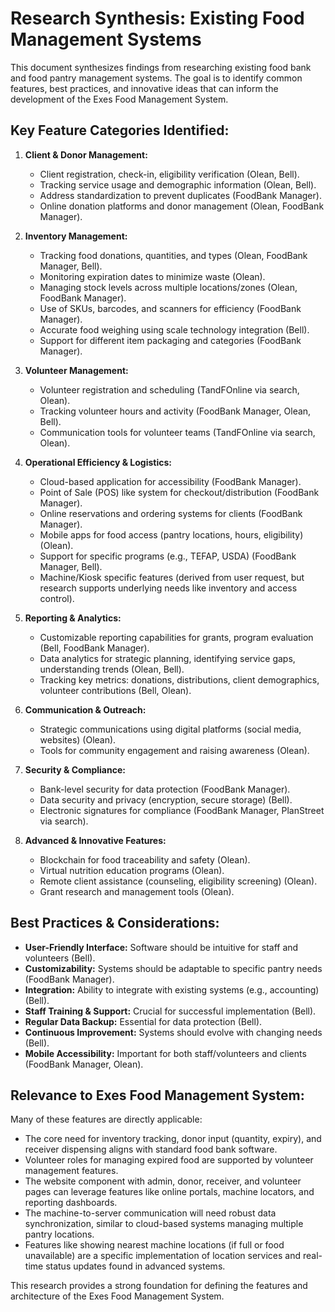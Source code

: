 # Research Synthesis: Existing Food Management Systems

This document synthesizes findings from researching existing food bank and food pantry management systems. The goal is to identify common features, best practices, and innovative ideas that can inform the development of the Exes Food Management System.

## Key Feature Categories Identified:

1.  **Client & Donor Management:**
    *   Client registration, check-in, eligibility verification (Olean, Bell).
    *   Tracking service usage and demographic information (Olean, Bell).
    *   Address standardization to prevent duplicates (FoodBank Manager).
    *   Online donation platforms and donor management (Olean, FoodBank Manager).

2.  **Inventory Management:**
    *   Tracking food donations, quantities, and types (Olean, FoodBank Manager, Bell).
    *   Monitoring expiration dates to minimize waste (Olean).
    *   Managing stock levels across multiple locations/zones (Olean, FoodBank Manager).
    *   Use of SKUs, barcodes, and scanners for efficiency (FoodBank Manager).
    *   Accurate food weighing using scale technology integration (Bell).
    *   Support for different item packaging and categories (FoodBank Manager).

3.  **Volunteer Management:**
    *   Volunteer registration and scheduling (TandFOnline via search, Olean).
    *   Tracking volunteer hours and activity (FoodBank Manager, Olean, Bell).
    *   Communication tools for volunteer teams (TandFOnline via search, Olean).

4.  **Operational Efficiency & Logistics:**
    *   Cloud-based application for accessibility (FoodBank Manager).
    *   Point of Sale (POS) like system for checkout/distribution (FoodBank Manager).
    *   Online reservations and ordering systems for clients (FoodBank Manager).
    *   Mobile apps for food access (pantry locations, hours, eligibility) (Olean).
    *   Support for specific programs (e.g., TEFAP, USDA) (FoodBank Manager, Bell).
    *   Machine/Kiosk specific features (derived from user request, but research supports underlying needs like inventory and access control).

5.  **Reporting & Analytics:**
    *   Customizable reporting capabilities for grants, program evaluation (Bell, FoodBank Manager).
    *   Data analytics for strategic planning, identifying service gaps, understanding trends (Olean, Bell).
    *   Tracking key metrics: donations, distributions, client demographics, volunteer contributions (Bell, Olean).

6.  **Communication & Outreach:**
    *   Strategic communications using digital platforms (social media, websites) (Olean).
    *   Tools for community engagement and raising awareness (Olean).

7.  **Security & Compliance:**
    *   Bank-level security for data protection (FoodBank Manager).
    *   Data security and privacy (encryption, secure storage) (Bell).
    *   Electronic signatures for compliance (FoodBank Manager, PlanStreet via search).

8.  **Advanced & Innovative Features:**
    *   Blockchain for food traceability and safety (Olean).
    *   Virtual nutrition education programs (Olean).
    *   Remote client assistance (counseling, eligibility screening) (Olean).
    *   Grant research and management tools (Olean).

## Best Practices & Considerations:

*   **User-Friendly Interface:** Software should be intuitive for staff and volunteers (Bell).
*   **Customizability:** Systems should be adaptable to specific pantry needs (FoodBank Manager).
*   **Integration:** Ability to integrate with existing systems (e.g., accounting) (Bell).
*   **Staff Training & Support:** Crucial for successful implementation (Bell).
*   **Regular Data Backup:** Essential for data protection (Bell).
*   **Continuous Improvement:** Systems should evolve with changing needs (Bell).
*   **Mobile Accessibility:** Important for both staff/volunteers and clients (FoodBank Manager, Olean).

## Relevance to Exes Food Management System:

Many of these features are directly applicable:
*   The core need for inventory tracking, donor input (quantity, expiry), and receiver dispensing aligns with standard food bank software.
*   Volunteer roles for managing expired food are supported by volunteer management features.
*   The website component with admin, donor, receiver, and volunteer pages can leverage features like online portals, machine locators, and reporting dashboards.
*   The machine-to-server communication will need robust data synchronization, similar to cloud-based systems managing multiple pantry locations.
*   Features like showing nearest machine locations (if full or food unavailable) are a specific implementation of location services and real-time status updates found in advanced systems.

This research provides a strong foundation for defining the features and architecture of the Exes Food Management System.
